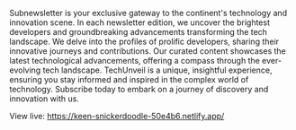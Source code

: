 
Subnewsletter is your exclusive gateway to the continent's technology and innovation scene. In each newsletter edition, we uncover the brightest developers and groundbreaking advancements transforming the tech landscape. We delve into the profiles of prolific developers, sharing their innovative journeys and contributions. Our curated content showcases the latest technological advancements, offering a compass through the ever-evolving tech landscape. TechUnveil is a unique, insightful experience, ensuring you stay informed and inspired in the complex world of technology. Subscribe today to embark on a journey of discovery and innovation with us.

View live: https://keen-snickerdoodle-50e4b6.netlify.app/
